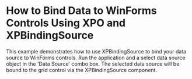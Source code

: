 # How to Bind Data to WinForms Controls Using XPO and XPBindingSource

This example demonstrates how to use XPBindingSource to bind your data source to WinForms controls. Run the application and a select data source object in the 'Data Source' combo box. The selected data source will be bound to the grid control via the XPBindingSource component.

